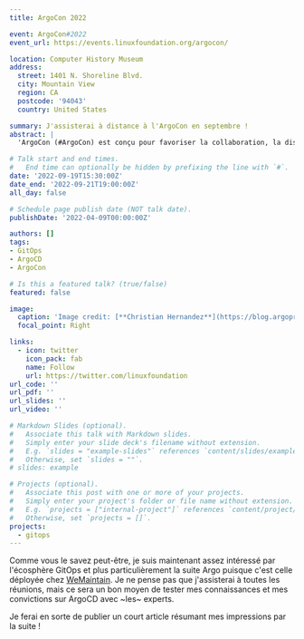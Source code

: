 ```yaml
---
title: ArgoCon 2022

event: ArgoCon#2022
event_url: https://events.linuxfoundation.org/argocon/

location: Computer History Museum
address:
  street: 1401 N. Shoreline Blvd.
  city: Mountain View
  region: CA
  postcode: '94043'
  country: United States

summary: J'assisterai à distance à l'ArgoCon en septembre !
abstract: |
  'ArgoCon (#ArgoCon) est conçu pour favoriser la collaboration, la discussion et le partage des connaissances sur le projet Argo, qui se compose de quatre projets : Argo CD, Argo Workflows, Argo Rollouts et Argo Events. Cet événement s'adresse aux publics qui découvrent Argo et offre une profondeur à ceux qui utilisent actuellement Argo au sein de leur organisation. Connectez-vous avec d'autres passionnés d'Argo et interagissez avec les responsables du projet. Apprenez des praticiens les pièges à éviter et les meilleures pratiques pour adopter Argo dans votre environnement cloud natif. Inspirez-vous et fournissez des commentaires aux responsables Argo sur les feuilles de route du projet.'

# Talk start and end times.
#   End time can optionally be hidden by prefixing the line with `#`.
date: '2022-09-19T15:30:00Z'
date_end: '2022-09-21T19:00:00Z'
all_day: false

# Schedule page publish date (NOT talk date).
publishDate: '2022-04-09T00:00:00Z'

authors: []
tags:
- GitOps
- ArgoCD
- ArgoCon

# Is this a featured talk? (true/false)
featured: false

image:
  caption: 'Image credit: [**Christian Hernandez**](https://blog.argoproj.io/argocon-2022-whats-in-store-529cc96fd6a)'
  focal_point: Right

links:
  - icon: twitter
    icon_pack: fab
    name: Follow
    url: https://twitter.com/linuxfoundation
url_code: ''
url_pdf: ''
url_slides: ''
url_video: ''

# Markdown Slides (optional).
#   Associate this talk with Markdown slides.
#   Simply enter your slide deck's filename without extension.
#   E.g. `slides = "example-slides"` references `content/slides/example-slides.md`.
#   Otherwise, set `slides = ""`.
# slides: example

# Projects (optional).
#   Associate this post with one or more of your projects.
#   Simply enter your project's folder or file name without extension.
#   E.g. `projects = ["internal-project"]` references `content/project/deep-learning/index.md`.
#   Otherwise, set `projects = []`.
projects:
  - gitops
---
```


Comme vous le savez peut-être, je suis maintenant assez intéressé par l'écosphère GitOps et plus particulièrement la suite Argo puisque c'est celle déployée chez [WeMaintain](https://www.wemaintain.com/). Je ne pense pas que j'assisterai à toutes les réunions, mais ce sera un bon moyen de tester mes connaissances et mes convictions sur ArgoCD avec ~les~ experts.

Je ferai en sorte de publier un court article résumant mes impressions par la suite !